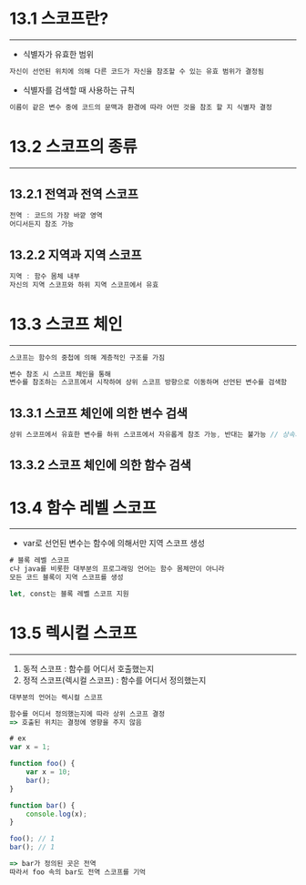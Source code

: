 # 13.1 스코프란?

---

- 식별자가 유효한 범위

```jsx
자신이 선언된 위치에 의해 다른 코드가 자신을 참조할 수 있는 유효 범위가 결정됨
```

- 식별자를 검색할 때 사용하는 규칙

```jsx
이름이 같은 변수 중에 코드의 문맥과 환경에 따라 어떤 것을 참조 할 지 식별자 결정
```

# 13.2 스코프의 종류

---

## 13.2.1 전역과 전역 스코프

```jsx
전역 : 코드의 가장 바깥 영역
어디서든지 참조 가능
```

## 13.2.2 지역과 지역 스코프

```jsx
지역 : 함수 몸체 내부
자신의 지역 스코프와 하위 지역 스코프에서 유효
```

# 13.3 스코프 체인

---

```jsx
스코프는 함수의 중첩에 의해 계층적인 구조를 가짐

변수 참조 시 스코프 체인을 통해
변수를 참조하는 스코프에서 시작하여 상위 스코프 방향으로 이동하며 선언된 변수를 검색함
```

## 13.3.1 스코프 체인에 의한 변수 검색

```jsx
상위 스코프에서 유효한 변수를 하위 스코프에서 자유롭게 참조 가능, 반대는 불가능 // 상속과 유사
```

## 13.3.2 스코프 체인에 의한 함수 검색

# 13.4 함수 레벨 스코프

---

- var로 선언된 변수는 함수에 의해서만 지역 스코프 생성

```jsx
# 블록 레벨 스코프
c나 java를 비롯한 대부분의 프로그래밍 언어는 함수 몸체만이 아니라
모든 코드 블록이 지역 스코프를 생성

let, const는 블록 레벨 스코프 지원
```

# 13.5 렉시컬 스코프

---

1. 동적 스코프 : 함수를 어디서 호출했는지
2. 정적 스코프(렉시컬 스코프) : 함수를 어디서 정의했는지

```jsx
대부분의 언어는 렉시컬 스코프

함수를 어디서 정의했는지에 따라 상위 스코프 결정
=> 호출된 위치는 결정에 영향을 주지 않음

# ex
var x = 1;

function foo() {
	var x = 10;
	bar();
}

function bar() {
	console.log(x);
}

foo(); // 1
bar(); // 1

=> bar가 정의된 곳은 전역
따라서 foo 속의 bar도 전역 스코프를 기억
```
